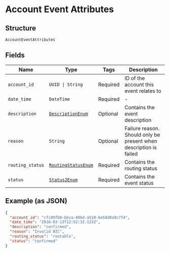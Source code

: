 
# Account Event Attributes

## Structure

`AccountEventAttributes`

## Fields

| Name | Type | Tags | Description |
|  --- | --- | --- | --- |
| `account_id` | `UUID \| String` | Required | ID of the account this event relates to |
| `date_time` | `DateTime` | Required | - |
| `description` | [`DescriptionEnum`](../../doc/models/description-enum.md) | Optional | Contains the event description |
| `reason` | `String` | Optional | Failure reason. Should only be present when description is failed |
| `routing_status` | [`RoutingStatusEnum`](../../doc/models/routing-status-enum.md) | Required | Contains the routing status |
| `status` | [`Status2Enum`](../../doc/models/status-2-enum.md) | Required | Contains the event status |

## Example (as JSON)

```json
{
  "account_id": "cfc09fb8-bbca-40bd-a518-6e58d8a9c7f4",
  "date_time": "2016-03-13T12:52:32.123Z",
  "description": "confirmed",
  "reason": "Invalid BIC",
  "routing_status": "routable",
  "status": "confirmed"
}
```

